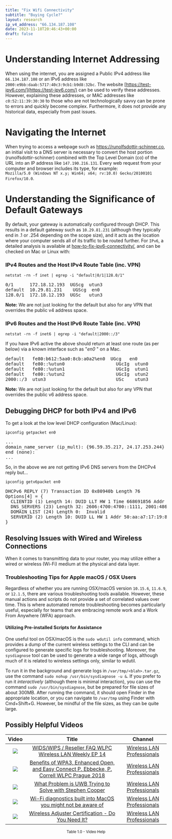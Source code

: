 ```yaml
---
title: "Fix Wifi Connectivity"
subtitle: "Buying Cycle?"
layout: research
ip_v4_address: "66.134.187.108"
date: 2023-11-18T20:46:43+00:00
draft: false
---
```


# Understanding Internet Addressing

When using the internet, you are assigned a Public IPv4 address like ```66.134.187.108``` or an IPv6 address like ```2000:e9bb:daab:5717:40c3:9cb1:b9d8:32bc```. The website [https://test-ipv6.com/](https://test-ipv6.com/) can be used to verify these addresses. However, explaining these addresses, or MAC addresses like ```c0:52:11:39:30:30``` to those who are not technologically savvy can be prone to errors and quickly become complex. Furthermore, it does not provide any historical data, especially from past issues.
# Navigating the Internet
When trying to access a webpage such as https://runolfsdottir-schinner.co, an initial visit to a DNS server is necessary to convert the host portion (runolfsdottir-schinner) combined with the Top Level Domain (co) of the URL into an IP address like ```147.190.216.131```. Every web request from your computer and browser includes its type, for example: <br>```Mozilla/5.0 (Windows NT x.y; Win64; x64; rv:10.0) Gecko/20100101 Firefox/10.0```.
# Understanding the Significance of Default Gateways
By default, your gateway is automatically configured through DHCP. This results in a default gateway such as ```10.29.81.231``` (although they typically end in .1 or .254 depending on the scope size), and it acts as the location where your computer sends all of its traffic to be routed further. For ```IPv6```, a detailed analysis is available at [how-to-fix-ipv6-connectivity/](/blog/how-to-fix-ipv6-connectivity/), and can be checked on Mac or Linux with:
<br>
### IPv4 Routes and the Host IPv4 Route Table (inc. VPN)
```netstat -rn -f inet | egrep -i "default|0/1|128.0/1"```

<pre>
0/1      172.18.12.193  UGScg  utun3
default  10.29.81.231    UGScg  en0
128.0/1  172.18.12.193  UGSc   utun3</pre>

**Note:** We are not just looking for the default but also for any VPN that overrides the public v4 address space.

### IPv6 Routes and the Host IPv6 Route Table (inc. VPN)
```netstat -rn -f inet6 | egrep -i "default|2000::/3"```

If you have IPv6 active the above should return at least one route (as per below) via a known interface such as "_en0_ " on a Mac. 

<pre>
default   fe80:b612:5aa0:8cb:a0a2%en0  UGcg   en0
default   fe80::%utun0                   UGcIg  utun0
default   fe80::%utun1                   UGcIg  utun1
default   fe80::%utun2                   UGcIg  utun2
2000::/3  utun3                          USc    utun3</pre>

**Note:** We are not just looking for the default but also for any VPN that overrides the public v6 address space.
<br>

## Debugging DHCP for both IPv4 and IPv6

To get a look at the low level DHCP configuration (Mac/Linux): 

```ipconfig getpacket en0```

<pre>
...
domain_name_server (ip_mult): {96.59.35.217, 24.17.253.244}
end (none):
...</pre>

So, in the above we are not getting IPv6 DNS servers from the DHCPv4 reply but...

```ipconfig getv6packet en0```

<pre>
DHCPv6 REPLY (7) Transaction ID 0x80940b Length 76
Options[4] = {
  CLIENTID (1) Length 14: DUID LLT HW 1 Time 668691856 Addr c0:52:11:39:30:30
  DNS_SERVERS (23) Length 32: 2606:4700:4700::1111, 2001:4860:4860::8844
  DOMAIN_LIST (24) Length 0:  Invalid
  SERVERID (2) Length 10: DUID LL HW 1 Addr 50:aa:a7:17:19:8a
}</pre>




## Resolving Issues with Wired and Wireless Connections
When it comes to transmitting data to your router, you may utilize either a wired or wireless (Wi-Fi) medium at the physical and data layer.
### Troubleshooting Tips for Apple macOS / OSX Users
Regardless of whether you are running OSX/macOS version ```10.15.6```, ```11.6.9```, or ```12.1.5```, there are various troubleshooting tools available. However, these manual actions and scripts do not provide a set of correlated values over time. This is where automated remote troubleshooting becomes particularly useful, especially for teams that are embracing remote work and a Work From Anywhere (WFA) approach.
#### Utilizing Pre-installed Scripts for Assistance
One useful tool on OSX/macOS is the ```sudo wdutil info``` command, which provides a dump of the current wireless settings to the CLI and can be configured to generate specific logs for troubleshooting. Moreover, the ```sysdiagnose``` tool can be used to generate a wide range of logs, although much of it is related to wireless settings only, similar to wdutil.

To run it in the background and generate logs in ```/var/tmp/<blah>.tar.gz```, use the command ```sudo nohup /usr/bin/sysdiagnose -u &```. If you prefer to run it *interactively* (although there is minimal interaction), you can use the command ```sudo /usr/bin/sysdiagnose```, but be prepared for file sizes of about 300MB. After running the command, it should open Finder in the appropriate location, or you can navigate to ```/var/tmp``` using Finder with Cmd+Shift+G. However, be mindful of the file sizes, as they can be quite large.
## Possibly Helpful Videos

<link href="/plugins/lity/css/lity.min.css" rel="stylesheet">
<script src="/plugins/lity/js/lity.min.js"></script>
<div class="table1-start"></div>

|Video | Title | Channel |
| :---: | :---: | :---: |
|<a href="https://www.youtube.com/watch?v=Xf7gieMiqGU" data-lity><img src="https://i.ytimg.com/vi/Xf7gieMiqGU/default.jpg" class="img-fluid"></a>|<a href="https://www.youtube.com/watch?v=Xf7gieMiqGU" data-lity>WIDS/WIPS / Reseller FAQ   WLPC Wireless LAN Weekly EP 14</a>|<a target="_blank" href="https://www.youtube.com/channel/UCIzBSS46vcqhwmBZ7ZpY-yg" >Wireless LAN Professionals</a>|
|<a href="https://www.youtube.com/watch?v=r9oXNxgAKhM" data-lity><img src="https://i.ytimg.com/vi/r9oXNxgAKhM/default.jpg" class="img-fluid"></a>|<a href="https://www.youtube.com/watch?v=r9oXNxgAKhM" data-lity>Benefits of WPA3, Enhanced Open, and Easy Connect   P. Ebbecke, P. Correll   WLPC Prague 2018</a>|<a target="_blank" href="https://www.youtube.com/channel/UCIzBSS46vcqhwmBZ7ZpY-yg" >Wireless LAN Professionals</a>|
|<a href="https://www.youtube.com/watch?v=zq5WOz06k_k" data-lity><img src="https://i.ytimg.com/vi/zq5WOz06k_k/default.jpg" class="img-fluid"></a>|<a href="https://www.youtube.com/watch?v=zq5WOz06k_k" data-lity>What Problem is UWB Trying to Solve with Stephen Cooper</a>|<a target="_blank" href="https://www.youtube.com/channel/UCIzBSS46vcqhwmBZ7ZpY-yg" >Wireless LAN Professionals</a>|
|<a href="https://www.youtube.com/watch?v=kBEcRYe9gRw" data-lity><img src="https://i.ytimg.com/vi/kBEcRYe9gRw/default.jpg" class="img-fluid"></a>|<a href="https://www.youtube.com/watch?v=kBEcRYe9gRw" data-lity>Wi-Fi diagnostics built into MacOS you might not be aware of</a>|<a target="_blank" href="https://www.youtube.com/channel/UCIzBSS46vcqhwmBZ7ZpY-yg" >Wireless LAN Professionals</a>|
|<a href="https://www.youtube.com/watch?v=PVa0C60HgyM" data-lity><img src="https://i.ytimg.com/vi/PVa0C60HgyM/default.jpg" class="img-fluid"></a>|<a href="https://www.youtube.com/watch?v=PVa0C60HgyM" data-lity>Wireless Adjuster Certification - Do You Need It?</a>|<a target="_blank" href="https://www.youtube.com/channel/UCIzBSS46vcqhwmBZ7ZpY-yg" >Wireless LAN Professionals</a>|

<center><small>Table 1.0 - Video Help</small></center>
 <br>
<div class="table1-end"></div>
<script type="text/javascript">
(function() {
    $('div.table1-start').nextUntil('div.table1-end', 'table').addClass('table thead-dark table-striped table-responsive rounded').attr('id', 't1');
    $('#t1').find('thead').addClass('thead-dark');
})();
</script>
